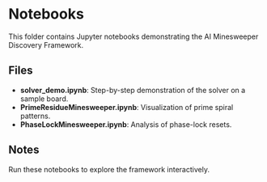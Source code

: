 # Notebooks

This folder contains Jupyter notebooks demonstrating the AI Minesweeper Discovery Framework.

## Files
- **solver_demo.ipynb**: Step-by-step demonstration of the solver on a sample board.
- **PrimeResidueMinesweeper.ipynb**: Visualization of prime spiral patterns.
- **PhaseLockMinesweeper.ipynb**: Analysis of phase-lock resets.

## Notes
Run these notebooks to explore the framework interactively.

